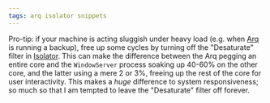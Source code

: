 ```yaml
---
tags: arq isolator snippets
---
```


Pro-tip: if your machine is acting sluggish under heavy load (e.g. when [Arq](/wiki/Arq) is running a backup), free up some cycles by turning off the "Desaturate" filter in [Isolator](/wiki/Isolator). This can make the difference between the Arq pegging an entire core and the `WindowServer` process soaking up 40-60% on the other core, and the latter using a mere 2 or 3%, freeing up the rest of the core for user interactivity. This makes a _huge_ difference to system responsiveness; so much so that I am tempted to leave the "Desaturate" filter off forever.
